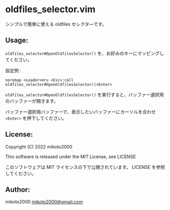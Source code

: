 oldfiles_selector.vim
=====================

シンプルで簡単に使える oldfiles セレクタ―です。

Usage:
------

`oldfiles_selector#OpenOldfilesSelector()` を、お好みのキーにマッピングしてください。

設定例 :

```vim
noremap <Leader>mru <Esc>:call oldfiles_selector#OpenOldfilesSelector()<Enter>
```

`oldfiles_selector#OpenOldfilesSelector()` を実行すると、バッファー選択用のバッファーが開きます。

バッファー選択用バッファーで、表示したいバッファーにカーソルを合わせ `<Enter>` を押下してください。


License:
--------

Copyright (C) 2022 mikoto2000

This software is released under the MIT License, see LICENSE

このソフトウェアは MIT ライセンスの下で公開されています。 LICENSE を参照してください。


Author:
-------

mikoto2000 <mikoto2000@gmail.com>
